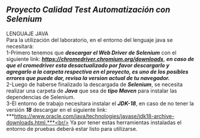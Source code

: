 ## ***Proyecto Calidad Test Automatización con Selenium***

LENGUAJE JAVA<br/>
Para la utilización del laboratorio, en el entorno del lenguaje java se necesitará:<br/>
1-Primero tenemos que ***descargar el Web Driver de Selenium*** con el siguiente link: ***https://chromedriver.chromium.org/downloads***, ***en caso de que el cromedriver esta desactualizado por favor descargarlo y agregarlo a la carpeta respectiva en el proyecto, es uno de los posibles errores que puede dar, revisa la version actual de tu navegador.***<br/>
2-Luego de haberse finalizado la descargada de ***Selenium***, se necesita realizar una carpeta de ***Java*** que sea de ***tipo Maven***
para instalar las dependencias de Selenium.<br/>
3-El entorno de trabajo necesitara instalar el ***JDK-18***, en caso de no tener la versión ***18*** descargar en el siguiente link: ***https://www.oracle.com/java/technologies/javase/jdk18-archive-downloads.html.***<br/>
Ya por tener estas herramientas instaladas el entorno de pruebas deberá estar listo para utilizarse.<br/>
